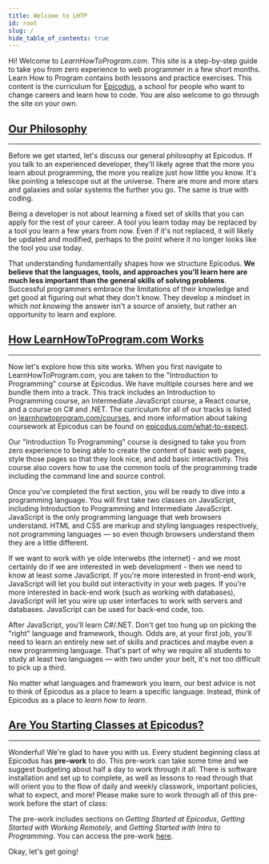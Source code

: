 ```yaml
---
title: Welcome to LHTP
id: root
slug: /
hide_table_of_contents: true
---
```


Hi! Welcome to _LearnHowToProgram.com_. This site is a step-by-step guide to take you from zero experience to web programmer in a few short months. Learn How to Program contains both lessons and practice exercises. This content is the curriculum for [Epicodus](http://www.epicodus.com), a school for people who want to change careers and learn how to code. You are also welcome to go through the site on your own.

## [Our Philosophy](#our-philosophy)

---

Before we get started, let's discuss our general philosophy at Epicodus. If you talk to an experienced developer, they'll likely agree that the more you learn about programming, the more you realize just how little you know. It's like pointing a telescope out at the universe. There are more and more stars and galaxies and solar systems the further you go. The same is true with coding.

Being a developer is not about learning a fixed set of skills that you can apply for the rest of your career. A tool you learn today may be replaced by a tool you learn a few years from now. Even if it's not replaced, it will likely be updated and modified, perhaps to the point where it no longer looks like the tool you use today.

That understanding fundamentally shapes how we structure Epicodus. **We believe that the languages, tools, and approaches you'll learn here are much less important than the general skills of solving problems**. Successful programmers embrace the limitations of their knowledge and get good at figuring out what they don't know. They develop a mindset in which _not knowing_ the answer isn't a source of anxiety, but rather an opportunity to learn and explore.

## [How LearnHowToProgram.com Works](#how-learnhowtoprogram-com-works)

---

Now let's explore how this site works. When you first navigate to LearnHowToProgram.com, you are taken to the "Introduction to Programming" course at Epicodus. We have multiple courses here and we bundle them into a track. This track includes an Introduction to Programming course, an Intermediate JavaScript course, a React course, and a course on C# and .NET. The curriculum for all of our tracks is listed on [learnhowtoprogram.com/courses](/courses), and more information about taking coursework at Epicodus can be found on [epicodus.com/what-to-expect](https://www.epicodus.com/what-to-expect). 

Our "Introduction To Programming" course is designed to take you from zero experience to being able to create the content of basic web pages, style those pages so that they look nice, and add basic interactivity. This course also covers how to use the common tools of the programming trade including the command line and source control.

Once you've completed the first section, you will be ready to dive into a programming language. You will first take two classes on JavaScript, including Introduction to Programming and Intermediate JavaScript. JavaScript is the only programming language that web browsers understand. HTML and CSS are markup and styling languages respectively, not programming languages — so even though browsers understand them they are a little different.

If we want to work with ye olde interwebs (the internet) - and we most certainly do if we are interested in web development - then we need to know at least some JavaScript. If you're more interested in front-end work, JavaScript will let you build out interactivity in your web pages. If you're more interested in back-end work (such as working with databases), JavaScript will let you wire up user interfaces to work with servers and databases. JavaScript can be used for back-end code, too.

After JavaScript, you'll learn C#/.NET. Don't get too hung up on picking the "right" language and framework, though. Odds are, at your first job, you'll need to learn an entirely new set of skills and practices and maybe even a new programming language. That's part of why we require all students to study at least two languages — with two under your belt, it's not too difficult to pick up a third.

No matter what languages and framework you learn, our best advice is not to think of Epicodus as a place to learn a specific language. Instead, think of Epicodus as a place to _learn how to learn_.

## [Are You Starting Classes at Epicodus?](#are-you-starting-classes-at-epicodus)

---

Wonderful! We're glad to have you with us. Every student beginning class at Epicodus has **pre-work** to do. This pre-work can take some time and we suggest budgeting about half a day to work through it all. There is software installation and set up to complete, as well as lessons to read through that will orient you to the flow of daily and weekly classwork, important policies, what to expect, and more! Please make sure to work through all of this pre-work before the start of class:

The pre-work includes sections on _Getting Started at Epicodus_, _Getting Started with Working Remotely_, and _Getting Started with Intro to Programming_. You can access the pre-work [here](/pre_work).

Okay, let's get going!